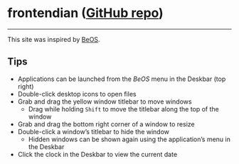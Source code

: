 # frontendian ([GitHub repo](https://github.com/jonathanrtuck/frontendian))

---

This site was inspired by [BeOS](https://en.wikipedia.org/wiki/BeOS).

## Tips

- Applications can be launched from the *BeOS* menu in the Deskbar (top right)
- Double-click desktop icons to open files
- Grab and drag the yellow window titlebar to move windows
  - Drag while holding `Shift` to move the titlebar along the top of the window
- Grab and drag the bottom right corner of a window to resize
- Double-click a windowʼs titlebar to hide the window
  - Hidden windows can be shown again using the applicationʼs menu in the Deskbar
- Click the clock in the Deskbar to view the current date
